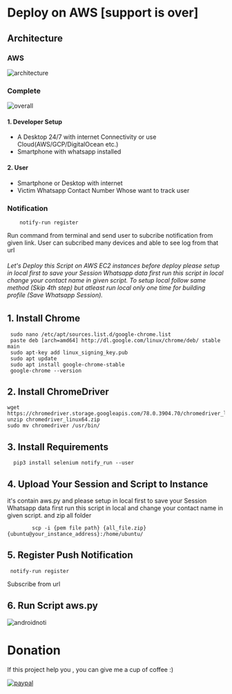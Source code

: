 # Deploy on AWS [support is over]
## Architecture
### AWS
![architecture](https://user-images.githubusercontent.com/29729380/74177725-51baf600-4c60-11ea-8cbe-99be93961cd5.jpg)
### Complete

![overall](https://user-images.githubusercontent.com/29729380/74177712-4bc51500-4c60-11ea-819d-8951bbdcdea3.jpg)

#### 1. Developer Setup
  * A Desktop 24/7 with internet Connectivity or use Cloud(AWS/GCP/DigitalOcean etc.)
  * Smartphone with whatsapp installed
#### 2. User
  * Smartphone or Desktop with internet
  * Victim Whatsapp Contact Number Whose want to track user
  
### Notification
        notify-run register
  Run command from terminal and send user to subcribe notification from given link.
  User can subcribed many devices and able to see log from that url
     



###### Let's Deploy this Script on AWS EC2 instances before deploy please setup in local first to save your Session Whatsapp data first run this script in local change your contact name in given script. To setup local follow same method (Skip 4th step) but atleast run local only one time for building profile (Save Whatsapp Session).

## 1. Install Chrome 
     sudo nano /etc/apt/sources.list.d/google-chrome.list
     paste deb [arch=amd64] http://dl.google.com/linux/chrome/deb/ stable main
     sudo apt-key add linux_signing_key.pub
     sudo apt update
     sudo apt install google-chrome-stable
     google-chrome --version


## 2. Install ChromeDriver
    wget https://chromedriver.storage.googleapis.com/78.0.3904.70/chromedriver_linux64.zip
    unzip chromedriver_linux64.zip 
    sudo mv chromedriver /usr/bin/

## 3. Install Requirements
      pip3 install selenium notify_run --user

## 4. Upload Your Session and Script to Instance
  it's contain aws.py and please setup in local first to save your Session Whatsapp data first run this script in local and change your contact name in given script. and zip all folder 
  
            scp -i {pem file path} {all_file.zip} {ubuntu@your_instance_address}:/home/ubuntu/

## 5. Register Push Notification

     notify-run register 
   Subscribe from url 
     
## 6. Run Script aws.py

![androidnoti](https://user-images.githubusercontent.com/29729380/74177679-3fd95300-4c60-11ea-8d84-1efc188c1119.png)


 
# Donation
If this project help you , you can give me a cup of coffee :) 

[![paypal](https://www.paypalobjects.com/en_US/i/btn/btn_donateCC_LG.gif)](https://www.paypal.me/rizwansoaib)

       
